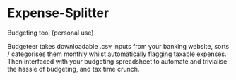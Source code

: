 # Expense-Splitter
Budgeting tool (personal use)

Budgeteer takes downloadable .csv inputs from your banking website, sorts / categorises them monthly whilst automatically flagging taxable expenses.
Then interfaced with your budgeting spreadsheet to automate and trivialise the hassle of budgeting, and tax time crunch.
